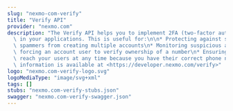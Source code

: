 ```yaml
---
slug: "nexmo-com-verify"
title: "Verify API"
provider: "nexmo.com"
description: "The Verify API helps you to implement 2FA (two-factor authentication)\
  \ in your applications. This is useful for:\n\n* Protecting against spam, by preventing\
  \ spammers from creating multiple accounts\n* Monitoring suspicious activity, by\
  \ forcing an account user to verify ownership of a number\n* Ensuring that you can\
  \ reach your users at any time because you have their correct phone number\nMore\
  \ information is available at <https://developer.nexmo.com/verify>"
logo: "nexmo.com-verify-logo.svg"
logoMediaType: "image/svg+xml"
tags: []
stubs: "nexmo.com-verify-stubs.json"
swagger: "nexmo.com-verify-swagger.json"
---
```

